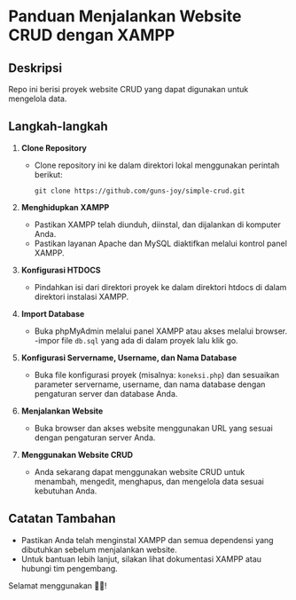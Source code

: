 # Panduan Menjalankan Website CRUD dengan XAMPP

## Deskripsi
Repo ini berisi proyek website CRUD yang dapat digunakan untuk mengelola data.

## Langkah-langkah

1. **Clone Repository**
   - Clone repository ini ke dalam direktori lokal menggunakan perintah berikut:
     ```
     git clone https://github.com/guns-joy/simple-crud.git
     ```

2. **Menghidupkan XAMPP**
   - Pastikan XAMPP telah diunduh, diinstal, dan dijalankan di komputer Anda.
   - Pastikan layanan Apache dan MySQL diaktifkan melalui kontrol panel XAMPP.

3. **Konfigurasi HTDOCS**
   - Pindahkan isi dari direktori proyek ke dalam direktori htdocs di dalam direktori instalasi XAMPP.

4. **Import Database**
   - Buka phpMyAdmin melalui panel XAMPP atau akses melalui browser.
     -impor file `db.sql` yang ada di dalam proyek lalu klik go.

5. **Konfigurasi Servername, Username, dan Nama Database**
   - Buka file konfigurasi proyek (misalnya: `koneksi.php`) dan sesuaikan parameter servername, username, dan nama database dengan pengaturan server dan database Anda.

6. **Menjalankan Website**
   - Buka browser dan akses website menggunakan URL yang sesuai dengan pengaturan server Anda.

7. **Menggunakan Website CRUD**
   - Anda sekarang dapat menggunakan website CRUD untuk menambah, mengedit, menghapus, dan mengelola data sesuai kebutuhan Anda.

## Catatan Tambahan
- Pastikan Anda telah menginstal XAMPP dan semua dependensi yang dibutuhkan sebelum menjalankan website.
- Untuk bantuan lebih lanjut, silakan lihat dokumentasi XAMPP atau hubungi tim pengembang.

Selamat menggunakan 🫠🤩!
